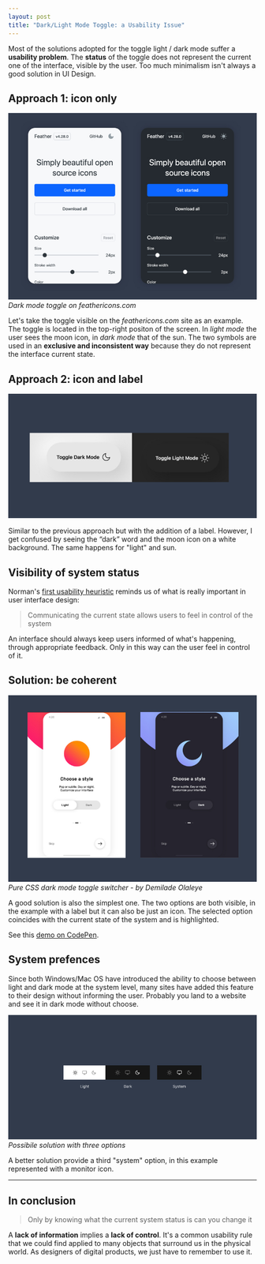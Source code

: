 ```yaml
---
layout: post
title: "Dark/Light Mode Toggle: a Usability Issue"
---
```


Most of the solutions adopted for the toggle light / dark mode suffer a **usability problem**. The **status** of the toggle does not represent the current one of the interface, visible by the user. Too much minimalism isn't always a good solution in UI Design.

## Approach 1: icon only
![dark-mode-toggle](/img/posts/dark-mode-toggle/dark-mode-toggle-1.jpg)
*Dark mode toggle on feathericons.com*

Let's take the toggle visible on the *feathericons.com* site as an example. The toggle is located in the top-right positon of the screen. In *light mode* the user sees the moon icon, in *dark mode* that of the sun. The two symbols are used in an **exclusive and inconsistent way** because they do not represent the interface current state.

## Approach 2: icon and label
![dark-mode-toggle](/img/posts/dark-mode-toggle/dark-mode-toggle-2.jpg)

Similar to the previous approach but with the addition of a label. However, I get confused by seeing the “dark” word and the moon icon on a white background. The same happens for "light" and sun. 

## Visibility of system status
Norman's [first usability heuristic](https://www.nngroup.com/articles/ten-usability-heuristics/) reminds us of what is really important in user interface design:

> Communicating the current state allows users to feel in control of the system  

An interface should always keep users informed of what's happening, through appropriate feedback. Only in this way can the user feel in control of it.

## Solution: be coherent
![dark-mode-toggle](/img/posts/dark-mode-toggle/dark-mode-toggle-3.jpg)
*Pure CSS dark mode toggle switcher - by Demilade Olaleye*

A good solution is also the simplest one. The two options are both visible, in the example with a label but it can also be just an icon. The selected option coincides with the current state of the system and is highlighted.

See this [demo on CodePen](https://codepen.io/demilad/pen/bZRjpb).

## System prefences
Since both Windows/Mac OS have introduced the ability to choose between light and dark mode at the system level, many sites have added this feature to their design without informing the user. Probably you land to a website and see it in dark mode without choose.

![dark-mode-toggle](/img/posts/dark-mode-toggle/dark-mode-toggle-4.jpg)
*Possibile solution with three options*

A better solution provide a third "system" option, in this example represented with a monitor icon.

- - - -


## In conclusion

> Only by knowing what the current system status is can you change it

A **lack of information** implies a **lack of control**. It's a common usability rule that we could find applied to many objects that surround us in the physical world. As designers of digital products, we just have to remember to use it.